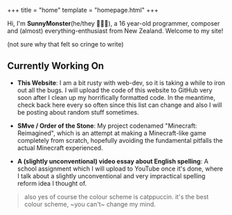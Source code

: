 +++
title = "home"
template = "homepage.html"
+++

Hi, I'm **SunnyMonster**(he/they 🩷💜💙), a 16 year-old programmer, composer and (almost) everything-enthusiast from New Zealand. Welcome to my site!

(not sure why that felt so cringe to write)

## Currently Working On

- **This Website**: I am a bit rusty with web-dev, so it is taking a while to iron out all the bugs.
  I will upload the code of this website to GitHub very soon after I clean up my horrifically formatted
  code. In the meantime, check back here every so often since this list can change and also I will be posting
  about random stuff sometimes.

- **SMve / Order of the Stone**: My project codenamed "Minecraft: Reimagined", which is an attempt at making
  a Minecraft-like game completely from scratch, hopefully avoiding the fundamental pitfalls the actual Minecraft
  experienced.

- **A (slightly unconventional) video essay about English spelling**: A school assignment which I will upload
  to YouTube once it's done, where I talk about a slightly unconventional and very impractical spelling
  reform idea I thought of.

> also yes of course the colour scheme is catppuccin. it's the best colour scheme, ~you can't~ change my mind.
